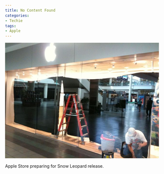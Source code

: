 ```yaml
---
title: No Content Found
categories:
- Techie
tags:
- Apple
---
```


![](/assets/posts/2009/l_2048_1536_1E1A95F6-660C-471F-A749-93926D169583.jpeg)
  



Apple Store preparing for Snow Leopard release.
